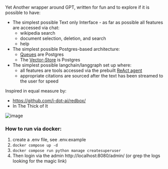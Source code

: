 Yet Another wrapper around GPT, written for fun and to explore if it is possible to have:

* The simplest possible Text only Interface - as far as possible all features are accessed via chat:
  * wikipedia search
  * document selection, deletion, and search
  * help
* The simplest possible Postgres-based architecture:
  * [Queues](https://github.com/django-q2/django-q2) are Postgres 
  * The [Vector-Store](https://github.com/pkavumba/django-vectordb) is Postgres
* The simplest possible langchain/langgraph set up where:
  * all features are tools accessed via the prebuilt [ReAct agent](*https://langchain-ai.github.io/langgraph/how-tos/create-react-agent/)
  * appropriate citations are sourced after the text has been streamed to the user for speed

Inspired in equal measure by:
* https://github.com/i-dot-ai/redbox/
* In The Thick of It

![image](https://github.com/user-attachments/assets/a95a56f9-3476-4e4d-a0a3-7ed7e3f502cc)

### How to run via docker:

1. create a .env file, see .env.example
2. `docker compose up -d`
3. `docker compose run python manage createsuperuser`
4. Then login via the admin http://localhost:8080/admin/ (or grep the logs looking for the magic link)
